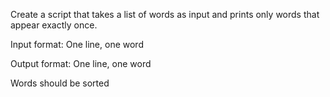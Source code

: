 Create a script that takes a list of words as input and prints only words that appear exactly once.



Input format: One line, one word

Output format: One line, one word

Words should be sorted 

